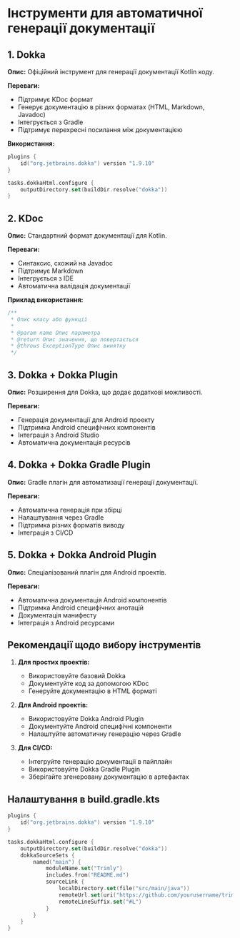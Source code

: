 # Інструменти для автоматичної генерації документації

## 1. Dokka

**Опис:** Офіційний інструмент для генерації документації Kotlin коду.

**Переваги:**
- Підтримує KDoc формат
- Генерує документацію в різних форматах (HTML, Markdown, Javadoc)
- Інтегрується з Gradle
- Підтримує перехресні посилання між документацією

**Використання:**
```kotlin
plugins {
    id("org.jetbrains.dokka") version "1.9.10"
}

tasks.dokkaHtml.configure {
    outputDirectory.set(buildDir.resolve("dokka"))
}
```

## 2. KDoc

**Опис:** Стандартний формат документації для Kotlin.

**Переваги:**
- Синтаксис, схожий на Javadoc
- Підтримує Markdown
- Інтегрується з IDE
- Автоматична валідація документації

**Приклад використання:**
```kotlin
/**
 * Опис класу або функції
 *
 * @param name Опис параметра
 * @return Опис значення, що повертається
 * @throws ExceptionType Опис винятку
 */
```

## 3. Dokka + Dokka Plugin

**Опис:** Розширення для Dokka, що додає додаткові можливості.

**Переваги:**
- Генерація документації для Android проекту
- Підтримка Android специфічних компонентів
- Інтеграція з Android Studio
- Автоматична документація ресурсів

## 4. Dokka + Dokka Gradle Plugin

**Опис:** Gradle плагін для автоматизації генерації документації.

**Переваги:**
- Автоматична генерація при збірці
- Налаштування через Gradle
- Підтримка різних форматів виводу
- Інтеграція з CI/CD

## 5. Dokka + Dokka Android Plugin

**Опис:** Спеціалізований плагін для Android проектів.

**Переваги:**
- Автоматична документація Android компонентів
- Підтримка Android специфічних анотацій
- Документація манифесту
- Інтеграція з Android ресурсами

## Рекомендації щодо вибору інструментів

1. **Для простих проектів:**
   - Використовуйте базовий Dokka
   - Документуйте код за допомогою KDoc
   - Генеруйте документацію в HTML форматі

2. **Для Android проектів:**
   - Використовуйте Dokka Android Plugin
   - Документуйте Android специфічні компоненти
   - Налаштуйте автоматичну генерацію через Gradle

3. **Для CI/CD:**
   - Інтегруйте генерацію документації в пайплайн
   - Використовуйте Dokka Gradle Plugin
   - Зберігайте згенеровану документацію в артефактах

## Налаштування в build.gradle.kts

```kotlin
plugins {
    id("org.jetbrains.dokka") version "1.9.10"
}

tasks.dokkaHtml.configure {
    outputDirectory.set(buildDir.resolve("dokka"))
    dokkaSourceSets {
        named("main") {
            moduleName.set("Trimly")
            includes.from("README.md")
            sourceLink {
                localDirectory.set(file("src/main/java"))
                remoteUrl.set(uri("https://github.com/yourusername/trimly/tree/main/app/src/main/java").toURL())
                remoteLineSuffix.set("#L")
            }
        }
    }
}
```